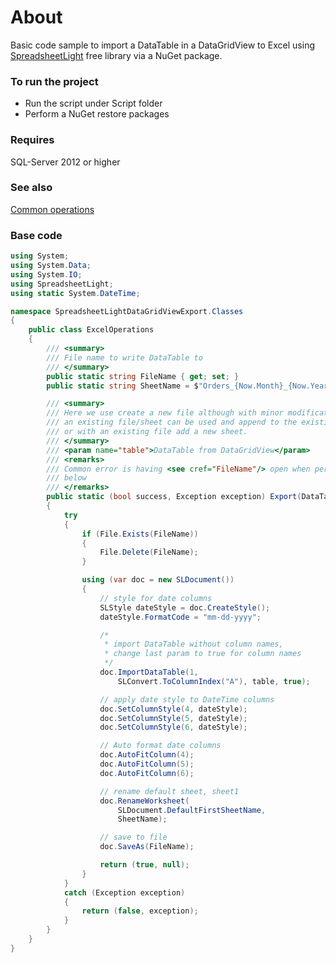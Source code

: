 ﻿# About

Basic code sample to import a DataTable in a DataGridView to Excel using [SpreadsheetLight](https://www.nuget.org/packages/SpreadsheetLight/) free library via a NuGet package.


### To run the project

- Run the script under Script folder
- Perform a NuGet restore packages

### Requires

SQL-Server 2012 or higher

### See also

[Common operations](https://github.com/karenpayneoregon/ExcelUnleashed/blob/master/SpreadSheetLightLibrary/Examples.cs)

### Base code

```csharp
using System;
using System.Data;
using System.IO;
using SpreadsheetLight;
using static System.DateTime;

namespace SpreadsheetLightDataGridViewExport.Classes
{
    public class ExcelOperations
    {
        /// <summary>
        /// File name to write DataTable to
        /// </summary>
        public static string FileName { get; set; }
        public static string SheetName = $"Orders_{Now.Month}_{Now.Year}";

        /// <summary>
        /// Here we use create a new file although with minor modifications,
        /// an existing file/sheet can be used and append to the existing sheet
        /// or with an existing file add a new sheet.
        /// </summary>
        /// <param name="table">DataTable from DataGridView</param>
        /// <remarks>
        /// Common error is having <see cref="FileName"/> open when performing operations
        /// below
        /// </remarks>
        public static (bool success, Exception exception) Export(DataTable table)
        {
            try
            {
                if (File.Exists(FileName))
                {
                    File.Delete(FileName);
                }

                using (var doc = new SLDocument())
                {
                    // style for date columns
                    SLStyle dateStyle = doc.CreateStyle();
                    dateStyle.FormatCode = "mm-dd-yyyy";

                    /*
                     * import DataTable without column names,
                     * change last param to true for column names
                     */
                    doc.ImportDataTable(1, 
                        SLConvert.ToColumnIndex("A"), table, true);

                    // apply date style to DateTime columns
                    doc.SetColumnStyle(4, dateStyle);
                    doc.SetColumnStyle(5, dateStyle);
                    doc.SetColumnStyle(6, dateStyle);

                    // Auto format date columns
                    doc.AutoFitColumn(4);
                    doc.AutoFitColumn(5);
                    doc.AutoFitColumn(6);

                    // rename default sheet, sheet1
                    doc.RenameWorksheet(
                        SLDocument.DefaultFirstSheetName, 
                        SheetName);

                    // save to file
                    doc.SaveAs(FileName);

                    return (true, null);
                }
            }
            catch (Exception exception)
            {
                return (false, exception);
            }
        }
    }
}
```